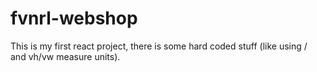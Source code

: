 # fvnrl-webshop

This is my first react project, there is some hard coded stuff (like using /<br/> and vh/vw measure units).
